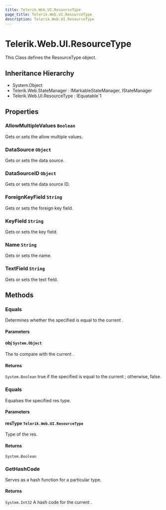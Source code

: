 ```yaml
---
title: Telerik.Web.UI.ResourceType
page_title: Telerik.Web.UI.ResourceType
description: Telerik.Web.UI.ResourceType
---
```


# Telerik.Web.UI.ResourceType

This Class defines the ResourceType object.

## Inheritance Hierarchy

* System.Object
* Telerik.Web.StateManager : IMarkableStateManager, IStateManager
* Telerik.Web.UI.ResourceType : IEquatable`1

## Properties

###  AllowMultipleValues `Boolean`

Gets or sets the allow multiple values.

###  DataSource `Object`

Gets or sets the data source.

###  DataSourceID `Object`

Gets or sets the data source ID.

###  ForeignKeyField `String`

Gets or sets the foreign key field.

###  KeyField `String`

Gets or sets the key field.

###  Name `String`

Gets or sets the name.

###  TextField `String`

Gets or sets the text field.

## Methods

###  Equals

Determines whether the specified  is equal
            to the current .

#### Parameters

#### obj `System.Object`

The  to compare with the current
            .

#### Returns

`System.Boolean` true if the specified  is equal to the
            current ; otherwise, false.

###  Equals

Equalses the specified res type.

#### Parameters

#### resType `Telerik.Web.UI.ResourceType`

Type of the res.

#### Returns

`System.Boolean` 

###  GetHashCode

Serves as a hash function for a particular type.

#### Returns

`System.Int32` A hash code for the current .

